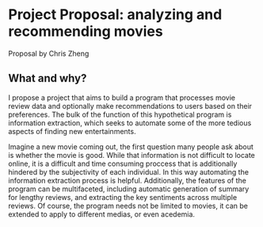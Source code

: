# Project Proposal: analyzing and recommending movies 
Proposal by Chris Zheng
## What and why?
I propose a project that aims to build a program that processes movie review data and optionally make recommendations to users based on their preferences. The bulk of the function of this hypothetical program is information extraction, which seeks to automate some of the more tedious aspects of finding new entertainments.

Imagine a new movie coming out, the first question many people ask about is whether the movie is good. While that information is not difficult to locate online, it is a difficult and time consuming proccess that is additionally hindered by the subjectivity of each individual. In this way automating the information extraction process is helpful. Additionally, the features of the program can be multifaceted, including automatic generation of summary for lengthy reviews, and extracting the key sentiments across multiple reviews. Of course, the program needs not be limited to movies, it can be extended to apply to  different medias, or even acedemia.